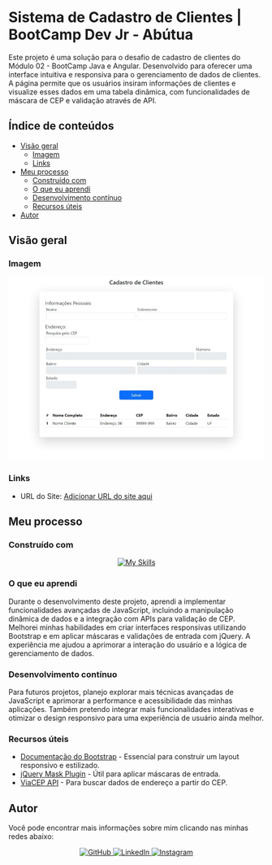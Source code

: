 # Sistema de Cadastro de Clientes | BootCamp Dev Jr - Abútua

Este projeto é uma solução para o desafio de cadastro de clientes do Módulo 02 - BootCamp Java e Angular. Desenvolvido para oferecer uma interface intuitiva e responsiva para o gerenciamento de dados de clientes. A página permite que os usuários insiram informações de clientes e visualize esses dados em uma tabela dinâmica, com funcionalidades de máscara de CEP e validação através de API.

## Índice de conteúdos

- [Visão geral](#visão-geral)
  - [Imagem](#Imagem)
  - [Links](#links)
- [Meu processo](#meu-processo)
  - [Construído com](#construído-com)
  - [O que eu aprendi](#o-que-eu-aprendi)
  - [Desenvolvimento contínuo](#desenvolvimento-contínuo)
  - [Recursos úteis](#recursos-úteis)
- [Autor](#autor)

## Visão geral

### Imagem

![Screenshot do Projeto](https://raw.githubusercontent.com/deusdeteneto/Cadastro-de-Clientes/main/image/image%20desktop.jpeg)

### Links

- URL do Site: [Adicionar URL do site aqui](https://cadastro-de-clientes-one.vercel.app/)

## Meu processo

### Construído com

<p align="center">
  <a href="#"><img src="https://skillicons.dev/icons?i=html,css,bootstrap,javascript,jquery,git,github,vercel" alt="My Skills"></a>
</p>

### O que eu aprendi

Durante o desenvolvimento deste projeto, aprendi a implementar funcionalidades avançadas de JavaScript, incluindo a manipulação dinâmica de dados e a integração com APIs para validação de CEP. Melhorei minhas habilidades em criar interfaces responsivas utilizando Bootstrap e em aplicar máscaras e validações de entrada com jQuery. A experiência me ajudou a aprimorar a interação do usuário e a lógica de gerenciamento de dados.

### Desenvolvimento contínuo

Para futuros projetos, planejo explorar mais técnicas avançadas de JavaScript e aprimorar a performance e acessibilidade das minhas aplicações. Também pretendo integrar mais funcionalidades interativas e otimizar o design responsivo para uma experiência de usuário ainda melhor.

### Recursos úteis

- [Documentação do Bootstrap](https://getbootstrap.com/docs/5.3/getting-started/introduction/) - Essencial para construir um layout responsivo e estilizado.
- [jQuery Mask Plugin](https://github.com/igorescobar/jQuery-Mask-Plugin) - Útil para aplicar máscaras de entrada.
- [ViaCEP API](https://viacep.com.br/) - Para buscar dados de endereço a partir do CEP.

## Autor

Você pode encontrar mais informações sobre mim clicando nas minhas redes abaixo:

<div align="center">
  <a href="https://github.com/deusdeteneto">
    <img src="https://skillicons.dev/icons?i=github" alt="GitHub" />
  </a>
  <a href="https://www.linkedin.com/in/deusdeteneto">
    <img src="https://skillicons.dev/icons?i=linkedin" alt="LinkedIn" />
  </a>
  <a href="https://www.instagram.com/torresneto.tn/">
    <img src="https://skillicons.dev/icons?i=instagram" alt="Instagram" />
  </a>
</div>
